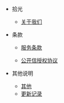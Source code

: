 - 拾光

   - [关于我们](about.md)

- 条款

  - [服务条款](pravicy.md)
  
  - [公开信授权协议](public.md)

- 其他说明

  - [其他](other.md)
  - [更新记录](update.md)
